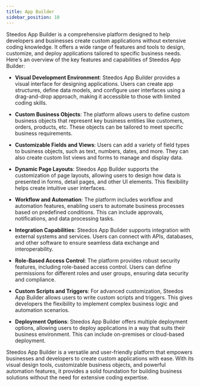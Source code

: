 ```yaml
---
title: App Builder
sidebar_position: 10
---
```


Steedos App Builder is a comprehensive platform designed to help developers and businesses create custom applications without extensive coding knowledge. It offers a wide range of features and tools to design, customize, and deploy applications tailored to specific business needs. Here's an overview of the key features and capabilities of Steedos App Builder:

- **Visual Development Environment**: Steedos App Builder provides a visual interface for designing applications. Users can create app structures, define data models, and configure user interfaces using a drag-and-drop approach, making it accessible to those with limited coding skills.

- **Custom Business Objects**: The platform allows users to define custom business objects that represent key business entities like customers, orders, products, etc. These objects can be tailored to meet specific business requirements.

- **Customizable Fields and Views**: Users can add a variety of field types to business objects, such as text, numbers, dates, and more. They can also create custom list views and forms to manage and display data.

- **Dynamic Page Layouts**: Steedos App Builder supports the customization of page layouts, allowing users to design how data is presented in forms, detail pages, and other UI elements. This flexibility helps create intuitive user interfaces.

- **Workflow and Automation**: The platform includes workflow and automation features, enabling users to automate business processes based on predefined conditions. This can include approvals, notifications, and data processing tasks.

- **Integration Capabilities**: Steedos App Builder supports integration with external systems and services. Users can connect with APIs, databases, and other software to ensure seamless data exchange and interoperability.

- **Role-Based Access Control**: The platform provides robust security features, including role-based access control. Users can define permissions for different roles and user groups, ensuring data security and compliance.

- **Custom Scripts and Triggers**: For advanced customization, Steedos App Builder allows users to write custom scripts and triggers. This gives developers the flexibility to implement complex business logic and automation scenarios.

- **Deployment Options**: Steedos App Builder offers multiple deployment options, allowing users to deploy applications in a way that suits their business environment. This can include on-premises or cloud-based deployment.

Steedos App Builder is a versatile and user-friendly platform that empowers businesses and developers to create custom applications with ease. With its visual design tools, customizable business objects, and powerful automation features, it provides a solid foundation for building business solutions without the need for extensive coding expertise.